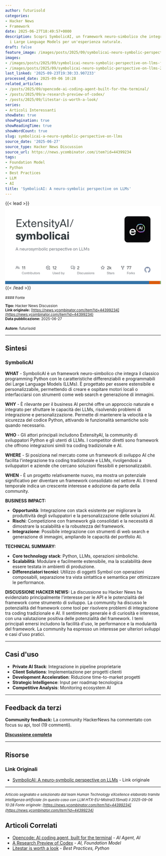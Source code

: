 ```yaml
---
author: futurisold
categories:
- Hacker News
- Framework
date: 2025-06-27T18:49:57+0000
description: Scopri SymbolicAI, un framework neuro-simbolico che integra Python con
  i Large Language Models per un'esperienza naturale.
draft: false
feature_image: /images/posts/2025/09/symbolicai-neuro-symbolic-perspective-on-llms-featured.webp
images:
- /images/posts/2025/09/symbolicai-neuro-symbolic-perspective-on-llms-featured.webp
- /images/posts/2025/09/symbolicai-neuro-symbolic-perspective-on-llms-2.webp
last_linked: '2025-09-23T19:30:33.907233'
processed_date: 2025-09-06 10:28
related_articles:
- /posts/2025/09/opencode-ai-coding-agent-built-for-the-terminal/
- /posts/2025/09/a-research-preview-of-codex/
- /posts/2025/09/litestar-is-worth-a-look/
series:
- Articoli Interessanti
showDate: true
showPagination: true
showReadingTime: true
showWordCount: true
slug: symbolicai-a-neuro-symbolic-perspective-on-llms
source_date: '2025-06-27'
source_type: Hacker News Discussion
source_url: https://news.ycombinator.com/item?id=44399234
tags:
- Foundation Model
- Python
- Best Practices
- LLM
- AI
title: 'SymbolicAI: A neuro-symbolic perspective on LLMs'
---
```


{{< lead >}}
![Featured image](/images/posts/2025/09/symbolicai-neuro-symbolic-perspective-on-llms-featured.webp)
{{< /lead >}}

<small>
#### Fonte

**Tipo:** Hacker News Discussion  
**Link originale:** [https://news.ycombinator.com/item?id=44399234](https://news.ycombinator.com/item?id=44399234)  
**Data pubblicazione:** 2025-06-27

**Autore:** futurisold</small>

---

## Sintesi

### SymbolicAI

**WHAT** - SymbolicAI è un framework neuro-simbolico che integra il classico programming Python con le caratteristiche differenziabili e programmabili dei Large Language Models (LLMs). È progettato per essere estensibile e personalizzabile, permettendo di creare e ospitare motori locali o interfacciarsi con strumenti come web search e generazione di immagini.

**WHY** - È rilevante per il business AI perché offre un approccio naturale e integrato per sfruttare le capacità dei LLMs, risolvendo problemi di integrazione e personalizzazione. Permette di mantenere la velocità e la sicurezza del codice Python, attivando le funzionalità semantiche solo quando necessario.

**WHO** - Gli attori principali includono ExtensityAI, la community di sviluppatori Python e gli utenti di LLMs. I competitor diretti sono framework che offrono integrazioni simili tra coding tradizionale e AI.

**WHERE** - Si posiziona nel mercato come un framework di sviluppo AI che facilita l'integrazione tra coding tradizionale e LLMs, rivolgendosi a sviluppatori e aziende che cercano soluzioni flessibili e personalizzabili.

**WHEN** - È un progetto relativamente nuovo, ma mostra un potenziale significativo per diventare un framework consolidato nel settore AI. Il trend temporale indica un crescente interesse e adozione da parte della community.

**BUSINESS IMPACT:**
- **Opportunità**: Integrazione con stack esistente per migliorare la produttività degli sviluppatori e la personalizzazione delle soluzioni AI.
- **Rischi**: Competizione con framework già consolidati e la necessità di dimostrare la scalabilità e la robustezza del framework.
- **Integrazione**: Possibile integrazione con strumenti di web search e generazione di immagini, ampliando le capacità del portfolio AI.

**TECHNICAL SUMMARY:**
- **Core technology stack**: Python, LLMs, operazioni simboliche.
- **Scalabilità**: Modulare e facilmente estensibile, ma la scalabilità deve essere testata in ambienti di produzione.
- **Differenziatori tecnici**: Utilizzo di oggetti Symbol con operazioni composabili, separazione tra vista sintattica e semantica per ottimizzare le performance.

**DISCUSSIONE HACKER NEWS:**
La discussione su Hacker News ha evidenziato principalmente l'interesse per le API e le potenzialità del framework come strumento di sviluppo. La community ha discusso le potenzialità del framework come tool per risolvere problemi di integrazione tra coding tradizionale e AI. Il sentimento generale è di curiosità e interesse, con una valutazione positiva delle potenzialità del framework. I temi principali emersi includono la facilità d'uso, le performance e la modularità del framework. La community ha espresso un interesse per ulteriori sviluppi e casi d'uso pratici.

---

## Casi d'uso

- **Private AI Stack**: Integrazione in pipeline proprietarie
- **Client Solutions**: Implementazione per progetti clienti
- **Development Acceleration**: Riduzione time-to-market progetti
- **Strategic Intelligence**: Input per roadmap tecnologica
- **Competitive Analysis**: Monitoring ecosystem AI

---

## Feedback da terzi

**Community feedback:** La community HackerNews ha commentato con focus su api, tool (19 commenti).

**[Discussione completa](https://news.ycombinator.com/item?id=44399234)**

---


## Risorse

### Link Originali
- [SymbolicAI: A neuro-symbolic perspective on LLMs](https://news.ycombinator.com/item?id=44399234) - Link originale


---

*<small>Articolo segnalato e selezionato dal team Human Technology eXcellence elaborato tramite intelligenza artificiale (in questo caso con LLM HTX-EU-Mistral3.1Small) il 2025-09-06 10:28
Fonte originale: [https://news.ycombinator.com/item?id=44399234](https://news.ycombinator.com/item?id=44399234)</small>*

## Articoli Correlati

- [Opencode: AI coding agent, built for the terminal](/posts/2025/09/opencode-ai-coding-agent-built-for-the-terminal/) - *AI Agent, AI*
- [A Research Preview of Codex](/posts/2025/09/a-research-preview-of-codex/) - *AI, Foundation Model*
- [Litestar is worth a look](/posts/2025/09/litestar-is-worth-a-look/) - *Best Practices, Python*